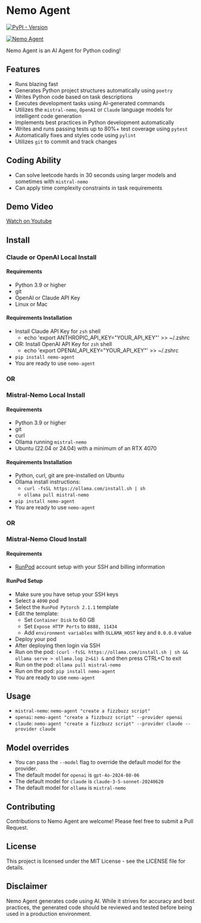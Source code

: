 # Nemo Agent

[![PyPI - Version](https://img.shields.io/pypi/v/nemo-agent)](https://pypi.org/project/nemo-agent/)

[![Nemo Agent](https://cdn.cometheart.com/nemo-agent-2.png)](https://cdn.cometheart.com/nemo-agent.mp4)

Nemo Agent is an AI Agent for Python coding!

## Features
* Runs blazing fast
* Generates Python project structures automatically using `poetry`
* Writes Python code based on task descriptions
* Executes development tasks using AI-generated commands
* Utilizes the `mistral-nemo`, `OpenAI` or `Claude` language models for intelligent code generation
* Implements best practices in Python development automatically
* Writes and runs passing tests up to 80%+ test coverage using `pytest`
* Automatically fixes and styles code using `pylint`
* Utilizes `git` to commit and track changes

## Coding Ability
* Can solve leetcode hards in 30 seconds using larger models and sometimes with `mistral-nemo`
* Can apply time complexity constraints in task requirements

## Demo Video

[Watch on Youtube](https://www.youtube.com/watch?v=i2Au5F4anME)

## Install 

### Claude or OpenAI Local Install

#### Requirements
* Python 3.9 or higher
* git
* OpenAI or Claude API Key
* Linux or Mac

#### Requirements Installation
* Install Claude API Key for `zsh` shell
    * echo 'export ANTHROPIC_API_KEY="YOUR_API_KEY"' >> ~/.zshrc
* OR: Install OpenAI API Key for `zsh` shell
    * echo 'export OPENAI_API_KEY="YOUR_API_KEY"' >> ~/.zshrc
* `pip install nemo-agent`
* You are ready to use `nemo-agent`

### OR

### Mistral-Nemo Local Install

#### Requirements
* Python 3.9 or higher
* git
* curl
* Ollama running `mistral-nemo`
* Ubuntu (22.04 or 24.04) with a minimum of an RTX 4070

#### Requirements Installation
* Python, curl, git are pre-installed on Ubuntu
* Ollama install instructions:
    * `curl -fsSL https://ollama.com/install.sh | sh`
    * `ollama pull mistral-nemo`
* `pip install nemo-agent`
* You are ready to use `nemo-agent`

### OR

### Mistral-Nemo Cloud Install

#### Requirements
* [RunPod](https://runpod.io) account setup with your SSH and billing information

#### RunPod Setup
* Make sure you have setup your SSH keys
* Select a `4090` pod
* Select the `RunPod Pytorch 2.1.1` template
* Edit the template:
    * Set `Container Disk` to 60 GB
    * Set `Expose HTTP Ports` to `8888, 11434`
    * Add `environment variables` with `OLLAMA_HOST` key and `0.0.0.0` value
* Deploy your pod
* After deploying then login via SSH
* Run on the pod: `(curl -fsSL https://ollama.com/install.sh | sh && ollama serve > ollama.log 2>&1) &` and then press CTRL+C to exit
* Run on the pod: `ollama pull mistral-nemo`
* Run on the pod: `pip install nemo-agent`
* You are ready to use `nemo-agent`

## Usage

* `mistral-nemo`: `nemo-agent "create a fizzbuzz script"`
* `openai`: `nemo-agent "create a fizzbuzz script" --provider openai`
* `claude`: `nemo-agent "create a fizzbuzz script" --provider claude --provider claude`

## Model overrides

* You can pass the `--model` flag to override the default model for the provider.
* The default model for `openai` is `gpt-4o-2024-08-06`
* The default model for `claude` is `claude-3-5-sonnet-20240620`
* The default model for `ollama` is `mistral-nemo`

## Contributing
Contributions to Nemo Agent are welcome! Please feel free to submit a Pull Request.

## License
This project is licensed under the MIT License - see the LICENSE file for details.

## Disclaimer
Nemo Agent generates code using AI. While it strives for accuracy and best practices, the generated code should be reviewed and tested before being used in a production environment.
